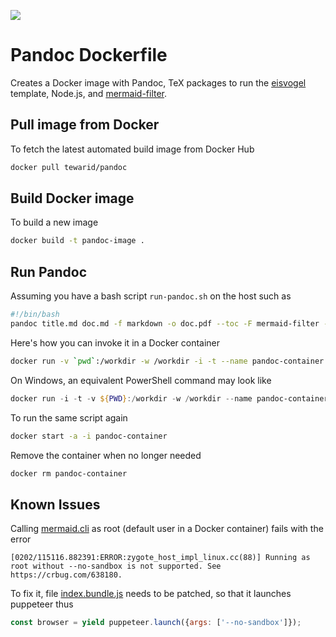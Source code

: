 [![](https://images.microbadger.com/badges/image/tewarid/pandoc.svg)](https://microbadger.com/images/tewarid/pandoc "Get your own image badge on microbadger.com")

# Pandoc Dockerfile

Creates a Docker image with Pandoc, TeX packages to run the [eisvogel](https://github.com/Wandmalfarbe/pandoc-latex-template/) template, Node.js, and [mermaid-filter](https://github.com/raghur/mermaid-filter).

## Pull image from Docker

To fetch the latest automated build image from Docker Hub

```bash
docker pull tewarid/pandoc
```

## Build Docker image

To build a new image

```bash
docker build -t pandoc-image .
```

## Run Pandoc

Assuming you have a bash script `run-pandoc.sh` on the host such as

```bash
#!/bin/bash
pandoc title.md doc.md -f markdown -o doc.pdf --toc -F mermaid-filter --template ./eisvogel.tex --variable titlepage=true --variable caption-justification=centering
```

Here's how you can invoke it in a Docker container

```bash
docker run -v `pwd`:/workdir -w /workdir -i -t --name pandoc-container pandoc-image ./run-pandoc.sh
```

On Windows, an equivalent PowerShell command may look like

```powershell
docker run -i -t -v ${PWD}:/workdir -w /workdir --name pandoc-container tewarid/pandoc ./run-pandoc.sh
```

To run the same script again

```bash
docker start -a -i pandoc-container
```

Remove the container when no longer needed

```bash
docker rm pandoc-container
```

## Known Issues

Calling [mermaid.cli](https://github.com/mermaidjs/mermaid.cli) as root (default user in a Docker container) fails with the error

```text
[0202/115116.882391:ERROR:zygote_host_impl_linux.cc(88)] Running as root without --no-sandbox is not supported. See https://crbug.com/638180.
```

To fix it, file [index.bundle.js](index.bundle.js) needs to be patched, so that it launches puppeteer thus

```javascript
const browser = yield puppeteer.launch({args: ['--no-sandbox']});
```
